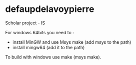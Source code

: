 # defaupdelavoypierre
Scholar project - IS

For windows 64bits you need to :
- install MinGW and use Msys make (add msys to the path)
- install mingw64 (add it to the path)

To build with windows use make (msys make).
